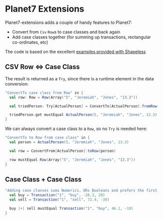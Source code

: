 Planet7 Extensions
==================

Planet7-extensions adds a couple of handy features to Planet7:
* Convert from `Csv` `Row`s to case classes and back again
* Add case classes together (for summing up transactions, rectangular co-ordinates, etc)

The code is based on the excellent [examples provided with Shapeless](https://github.com/milessabin/shapeless/blob/master/examples/src/main/scala/shapeless/examples/)

CSV Row <=> Case Class
----------------------

The result is returned as a `Try`, since there is a runtime element in the data conversion:
```scala
"ConvertTo case class from Row" in {
  val row: Row = Row(Array("5", "Jeremiah", "Jones", "13.3"))

  val triedPerson: Try[ActualPerson] = ConvertTo[ActualPerson].fromRow(row)

  triedPerson.get mustEqual ActualPerson(5, "Jeremiah", "Jones", 13.3)
}
```

We can always convert a case class to a `Row`, so no `Try` is needed here:
```scala
"ConvertTo to Row from case class" in {
  val person = ActualPerson(5, "Jeremiah", "Jones", 13.3)

  val row = ConvertFrom[ActualPerson].toRow(person)

  row mustEqual Row(Array("5", "Jeremiah", "Jones", "13.3"))
}
```

Case Class + Case Class
-----------------------

```scala
"Adding case classes sums Numerics, ORs Booleans and prefers the first nonEmpty String" in {
  val buy = Transaction("1", "buy", -26.3, 20)
  val sell = Transaction("1", "sell", 72.4, -30)

  buy |+| sell mustEqual Transaction("1", "buy", 46.1, -10)
}
```
